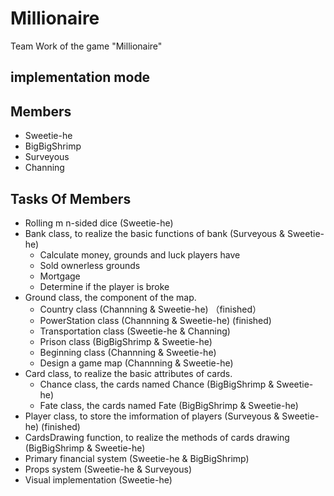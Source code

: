 # Millionaire

Team Work of the game "Millionaire"

## implementation mode

## Members

* Sweetie-he
* BigBigShrimp
* Surveyous
* Channing

## Tasks Of Members

* Rolling m n-sided dice (Sweetie-he)
* Bank class, to realize the basic functions of bank (Surveyous & Sweetie-he)
  * Calculate money, grounds and luck players have
  * Sold ownerless grounds
  * Mortgage
  * Determine if the player is broke
* Ground class, the component of the map.
  * Country class (Channning & Sweetie-he) （finished）
  * PowerStation class (Channning & Sweetie-he) (finished)
  * Transportation class (Sweetie-he & Channing)
  * Prison class (BigBigShrimp & Sweetie-he)
  * Beginning class (Channning & Sweetie-he)
  * Design a game map (Channning & Sweetie-he)
* Card class, to realize the basic attributes of cards.
  * Chance class,  the cards named Chance (BigBigShrimp & Sweetie-he)
  * Fate class, the cards named Fate (BigBigShrimp & Sweetie-he)
* Player class, to store the imformation of players (Surveyous & Sweetie-he) (finished)
* CardsDrawing function, to realize the methods of cards drawing  (BigBigShrimp & Sweetie-he)
* Primary financial system (Sweetie-he & BigBigShrimp)
* Props system (Sweetie-he & Surveyous)
* Visual implementation (Sweetie-he)
